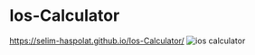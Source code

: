# Ios-Calculator

https://selim-haspolat.github.io/Ios-Calculator/
![ios calculator](https://user-images.githubusercontent.com/118964736/211274279-5dace733-b168-4dff-b979-fb4dc76256e4.gif)
